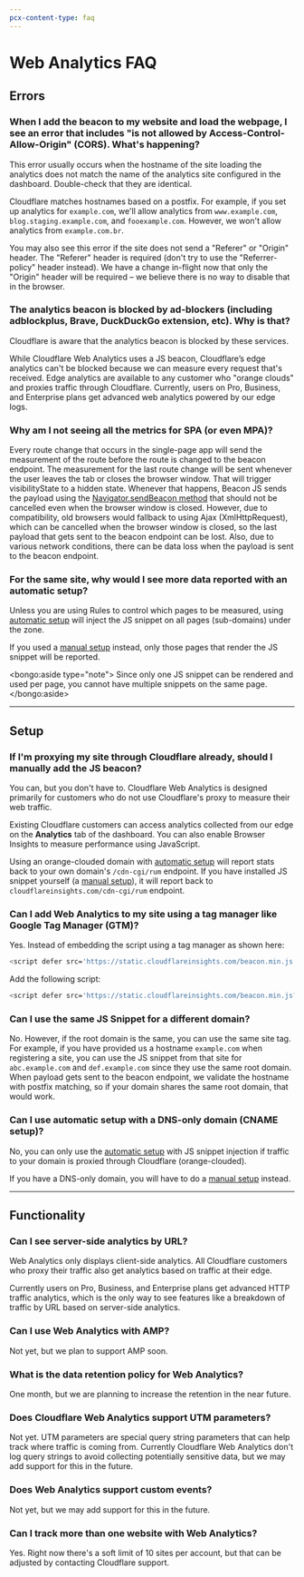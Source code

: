 ```yaml
---
pcx-content-type: faq
---
```


# Web Analytics FAQ

## Errors

### When I add the beacon to my website and load the webpage, I see an error that includes "is not allowed by Access-Control-Allow-Origin" (CORS). What's happening?

This error usually occurs when the hostname of the site loading the analytics does not match the name of the analytics site configured in the dashboard. Double-check that they are identical.

Cloudflare matches hostnames based on a postfix. For example, if you set up analytics for `example.com`, we'll allow analytics from `www.example.com`, `blog.staging.example.com`, and `fooexample.com`. However, we won't allow analytics from `example.com.br`.

You may also see this error if the site does not send a "Referer" or "Origin" header. The "Referer" header is required (don't try to use the "Referrer-policy" header instead). We have a change in-flight now that only the "Origin" header will be required – we believe there is no way to disable that in the browser.

### The analytics beacon is blocked by ad-blockers (including adblockplus, Brave, DuckDuckGo extension, etc). Why is that?

Cloudflare is aware that the analytics beacon is blocked by these services.

While Cloudflare Web Analytics uses a JS beacon, Cloudflare’s edge analytics can't be blocked because we can measure every request that's received. Edge analytics are available to any customer who "orange clouds" and proxies traffic through Cloudflare. Currently, users on Pro, Business, and Enterprise plans get advanced web analytics powered by our edge logs.

### Why am I not seeing all the metrics for SPA (or even MPA)?

Every route change that occurs in the single-page app will send the measurement of the route before the route is changed to the beacon endpoint. The measurement for the last route change will be sent whenever the user leaves the tab or closes the browser window. That will trigger visibilityState to a hidden state. Whenever that happens, Beacon JS sends the payload using the [Navigator.sendBeacon method](https://developer.mozilla.org/en-US/docs/Web/API/Navigator/sendBeacon) that should not be cancelled even when the browser window is closed. However, due to compatibility, old browsers would fallback to using Ajax (XmlHttpRequest), which can be cancelled when the browser window is closed, so the last payload that gets sent to the beacon endpoint can be lost. Also, due to various network conditions, there can be data loss when the payload is sent to the beacon endpoint.

### For the same site, why would I see more data reported with an automatic setup?

Unless you are using Rules to control which pages to be measured, using [automatic setup] will inject the JS snippet on all pages (sub-domains) under the zone.

If you used a [manual setup] instead, only those pages that render the JS snippet will be reported.

<bongo:aside type="note">
Since only one JS snippet can be rendered and used per page, you cannot have multiple snippets on the same page.
</bongo:aside>

---

## Setup

### If I'm proxying my site through Cloudflare already, should I manually add the JS beacon?

You can, but you don't have to. Cloudflare Web Analytics is designed primarily for customers who do not use Cloudflare's proxy to measure their web traffic.

Existing Cloudflare customers can access analytics collected from our edge on the **Analytics** tab of the dashboard. You can also enable Browser Insights to measure performance using JavaScript.

Using an orange-clouded domain with [automatic setup] will report stats back to your own domain's `/cdn-cgi/rum` endpoint. If you have installed JS snippet yourself (a [manual setup]), it will report back to `cloudflareinsights.com/cdn-cgi/rum` endpoint.

### Can I add Web Analytics to my site using a tag manager like Google Tag Manager (GTM)?

Yes. Instead of embedding the script using a tag manager as shown here:

```bash
<script defer src='https://static.cloudflareinsights.com/beacon.min.js' data-cf-beacon='{"token": "$SITE_TOKEN"}'></script>
```

Add the following script:

```bash
<script defer src='https://static.cloudflareinsights.com/beacon.min.js?token=$SITE_TOKEN'></script>
```

### Can I use the same JS Snippet for a different domain?

No. However, if the root domain is the same, you can use the same site tag. For example, if you have provided us a hostname `example.com` when registering a site, you can use the JS snippet from that site for `abc.example.com` and `def.example.com` since they use the same root domain. When payload gets sent to the beacon endpoint, we validate the hostname with postfix matching, so if your domain shares the same root domain, that would work.

### Can I use automatic setup with a DNS-only domain (CNAME setup)?

No, you can only use the [automatic setup] with JS snippet injection if traffic to your domain is proxied through Cloudflare (orange-clouded).

If you have a DNS-only domain, you will have to do a [manual setup] instead.

---

## Functionality

### Can I see server-side analytics by URL?

Web Analytics only displays client-side analytics. All Cloudflare customers who proxy their traffic also get analytics based on traffic at their edge.

Currently users on Pro, Business, and Enterprise plans get advanced HTTP traffic analytics, which is the only way to see features like a breakdown of traffic by URL based on server-side analytics.

### Can I use Web Analytics with AMP?

Not yet, but we plan to support AMP soon.

### What is the data retention policy for Web Analytics?

One month, but we are planning to increase the retention in the near future.

### Does Cloudflare Web Analytics support UTM parameters?

Not yet. UTM parameters are special query string parameters that can help track where traffic is coming from.
Currently Cloudflare Web Analytics don't log query strings to avoid collecting potentially sensitive data, but we may add support for this in the future.

### Does Web Analytics support custom events?

Not yet, but we may add support for this in the future.

### Can I track more than one website with Web Analytics?

Yes. Right now there's a soft limit of 10 sites per account, but that can be adjusted by contacting Cloudflare support.

[manual setup]: /web-analytics/getting-started#sites-not-proxied-through-cloudflare
[automatic setup]: /web-analytics/getting-started#sites-proxied-through-cloudflare
